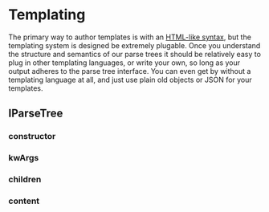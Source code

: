 # Templating

The primary way to author templates is with an [HTML-like syntax](html/README.md), but the templating system is designed be extremely plugable. Once you understand the structure and semantics of our parse trees it should be relatively easy to plug in other templating languages, or write your own, so long as your output adheres to the parse tree interface. You can even get by without a templating language at all, and just use plain old objects or JSON for your templates.

## IParseTree

### constructor

### kwArgs

### children

### content

